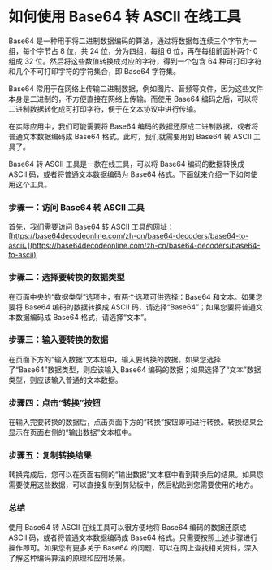 如何使用 Base64 转 ASCII 在线工具
========================

Base64 是一种用于将二进制数据编码的算法，通过将数据每连续三个字节为一组，每个字节占 8 位，共 24 位，分为四组，每组 6 位，再在每组前面补两个 0 组成 32 位。然后将这些数值转换成对应的字符，得到一个包含 64 种可打印字符和几个不可打印字符的字符集合，即 Base64 字符集。

Base64 常用于在网络上传输二进制数据，例如图片、音频等文件，因为这些文件本身是二进制的，不方便直接在网络上传输。而使用 Base64 编码之后，可以将二进制数据转化成可打印字符，便于在文本协议中进行传输。

在实际应用中，我们可能需要将 Base64 编码的数据还原成二进制数据，或者将普通文本数据编码成 Base64 格式。此时，我们就需要用到 Base64 转 ASCII 工具了。

Base64 转 ASCII 工具是一款在线工具，可以将 Base64 编码的数据转换成 ASCII 码，或者将普通文本数据编码为 Base64 格式。下面就来介绍一下如何使用这个工具。

### 步骤一：访问 Base64 转 ASCII 工具

首先，我们需要访问 Base64 转 ASCII 工具的网址：[https://base64decodeonline.com/zh-cn/base64-decoders/base64-to-ascii。](https://base64decodeonline.com/zh-cn/base64-decoders/base64-to-ascii)

### 步骤二：选择要转换的数据类型

在页面中央的“数据类型”选项中，有两个选项可供选择：Base64 和文本。如果您要将 Base64 编码的数据转换成 ASCII 码，请选择“Base64”；如果您要将普通文本数据编码成 Base64 格式，请选择“文本”。

### 步骤三：输入要转换的数据

在页面下方的“输入数据”文本框中，输入要转换的数据。如果您选择了“Base64”数据类型，则应该输入 Base64 编码的数据；如果选择了“文本”数据类型，则应该输入普通的文本数据。

### 步骤四：点击“转换”按钮

在输入完要转换的数据后，点击页面下方的“转换”按钮即可进行转换。转换结果会显示在页面右侧的“输出数据”文本框中。

### 步骤五：复制转换结果

转换完成后，您可以在页面右侧的“输出数据”文本框中看到转换后的结果。如果您需要使用这些数据，可以直接复制到剪贴板中，然后粘贴到您需要使用的地方。

### 总结

使用 Base64 转 ASCII 在线工具可以很方便地将 Base64 编码的数据还原成 ASCII 码，或者将普通文本数据编码成 Base64 格式。只需要按照上述步骤进行操作即可。如果您有更多关于 Base64 的问题，可以在网上查找相关资料，深入了解这种编码算法的原理和应用场景。